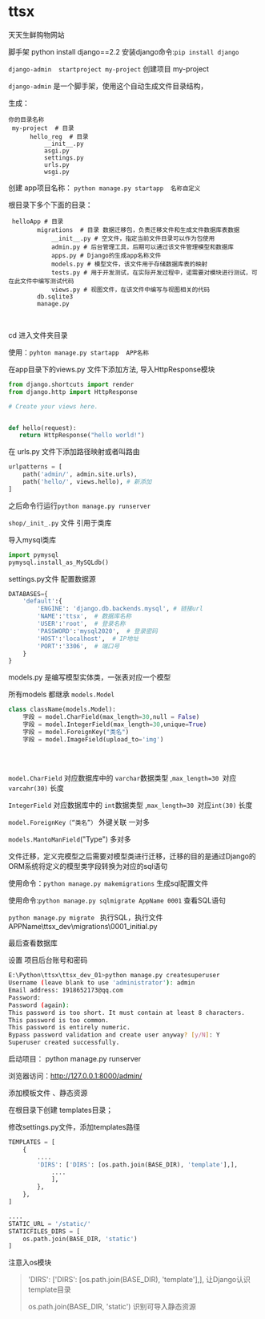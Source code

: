 # ttsx
天天生鲜购物网站

脚手架 python install django==2.2
安装django命令:`pip install django`

`django-admin  startproject my-project` 创建项目 my-project 

`django-admin` 是一个脚手架，使用这个自动生成文件目录结构，

生成：
  ```text
你的目录名称
   my-project  # 目录
        hello_reg  # 目录
            __init__.py
            asgi.py
            settings.py
            urls.py
            wsgi.py
  
  ```

  创建 app项目名称：
    `python manage.py startapp  名称自定义`

根目录下多个下面的目录：

```text
 helloApp # 目录
        migrations  # 目录 数据迁移包，负责迁移文件和生成文件数据库表数据
            __init__.py # 空文件，指定当前文件目录可以作为包使用
            admin.py # 后台管理工具，后期可以通过该文件管理模型和数据库
            apps.py # Django的生成app名称文件
            models.py # 模型文件，该文件用于存储数据库表的映射
            tests.py # 用于开发测试，在实际开发过程中，诺需要对模块进行测试，可在此文件中编写测试代码
            views.py # 视图文件，在该文件中编写与视图相关的代码
        db.sqlite3
        manage.py
```

​    

 cd 进入文件夹目录

 使用：`pyhton manage.py startapp  APP名称`

 在app目录下的views.py 文件下添加方法,
 导入HttpResponse模块

 ```python
from django.shortcuts import render
from django.http import HttpResponse

# Create your views here.


def hello(request):
    return HttpResponse("hello world!")
 ```

在 urls.py 文件下添加路径映射或者叫路由
```python
urlpatterns = [
    path('admin/', admin.site.urls),
    path('hello/', views.hello), # 新添加
]

```

之后命令行运行`python manage.py runserver`



`shop/_init_.py` 文件 引用于类库

导入mysql类库

```python
import pymysql
pymysql.install_as_MySQLdb()
```









settings.py文件 配置数据源

```python
DATABASES={
	'default':{
		'ENGINE': 'django.db.backends.mysql', # 链接url
        'NAME':'ttsx',  # 数据库名称
        'USER':'root',  # 登录名称
        'PASSWORD':'mysql2020',  # 登录密码
        'HOST':'localhost',  # IP地址
        'PORT':'3306',  # 端口号
	}
}
```





models.py 是编写模型实体类，一张表对应一个模型

所有models 都继承 `models.Model`

```python
class className(models.Model): 
    字段 = model.CharField(max_length=30,null = False)
    字段 = model.IntegerField(max_length=30,unique=True)
    字段 = model.ForeignKey("类名")
    字段 = model.ImageField(upload_to='img')
    
    
    
```

`model.CharField` 对应数据库中的 `varchar`数据类型 ,`max_length=30 `对应`varcahr(30)` 长度

`IntegerField`  对应数据库中的 `int`数据类型 ,`max_length=30 `对应`int(30)` 长度

`model.ForeignKey（“类名”）` 外键关联  一对多

`models.MantoManField`("Type") 多对多





文件迁移，定义完模型之后需要对模型类进行迁移，迁移的目的是通过Django的ORM系统将定义的模型类字段转换为对应的sql语句

使用命令：`python manage.py makemigrations` 生成sql配置文件

使用命令:`python manage.py sqlmigrate AppName 0001` 查看SQL语句

`python manage.py migrate ` 执行SQL，执行文件APPName\ttsx_dev\migrations\0001_initial.py 



最后查看数据库



设置 项目后台账号和密码

```bash
E:\Python\ttsx\ttsx_dev_01>python manage.py createsuperuser
Username (leave blank to use 'administrator'): admin
Email address: 1918652173@qq.com
Password:
Password (again):
This password is too short. It must contain at least 8 characters.
This password is too common.
This password is entirely numeric.
Bypass password validation and create user anyway? [y/N]: Y
Superuser created successfully.

```



启动项目： python manage.py runserver

浏览器访问：http://127.0.0.1:8000/admin/





添加模板文件 、静态资源

在根目录下创建 templates目录；



修改settings.py文件，添加templates路径

```python
TEMPLATES = [
    {
        ....
        'DIRS': ['DIRS': [os.path.join(BASE_DIR), 'template'],],
			....
            ],
        },
    },
]

....
STATIC_URL = '/static/'
STATICFILES_DIRS = [
    os.path.join(BASE_DIR, 'static')
]
```

注意入os模块

> 'DIRS': ['DIRS': [os.path.join(BASE_DIR), 'template'],],  让Django认识template目录
>
>  os.path.join(BASE_DIR, 'static') 识别可导入静态资源





